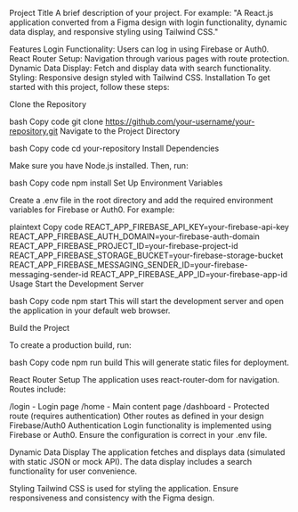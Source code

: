 Project Title
A brief description of your project. For example:
"A React.js application converted from a Figma design with login functionality, dynamic data display, and responsive styling using Tailwind CSS."

Features
Login Functionality: Users can log in using Firebase or Auth0.
React Router Setup: Navigation through various pages with route protection.
Dynamic Data Display: Fetch and display data with search functionality.
Styling: Responsive design styled with Tailwind CSS.
Installation
To get started with this project, follow these steps:

Clone the Repository

bash
Copy code
git clone https://github.com/your-username/your-repository.git
Navigate to the Project Directory

bash
Copy code
cd your-repository
Install Dependencies

Make sure you have Node.js installed. Then, run:

bash
Copy code
npm install
Set Up Environment Variables

Create a .env file in the root directory and add the required environment variables for Firebase or Auth0. For example:

plaintext
Copy code
REACT_APP_FIREBASE_API_KEY=your-firebase-api-key
REACT_APP_FIREBASE_AUTH_DOMAIN=your-firebase-auth-domain
REACT_APP_FIREBASE_PROJECT_ID=your-firebase-project-id
REACT_APP_FIREBASE_STORAGE_BUCKET=your-firebase-storage-bucket
REACT_APP_FIREBASE_MESSAGING_SENDER_ID=your-firebase-messaging-sender-id
REACT_APP_FIREBASE_APP_ID=your-firebase-app-id
Usage
Start the Development Server

bash
Copy code
npm start
This will start the development server and open the application in your default web browser.

Build the Project

To create a production build, run:

bash
Copy code
npm run build
This will generate static files for deployment.

React Router Setup
The application uses react-router-dom for navigation. Routes include:

/login - Login page
/home - Main content page
/dashboard - Protected route (requires authentication)
Other routes as defined in your design
Firebase/Auth0 Authentication
Login functionality is implemented using Firebase or Auth0. Ensure the configuration is correct in your .env file.

Dynamic Data Display
The application fetches and displays data (simulated with static JSON or mock API). The data display includes a search functionality for user convenience.

Styling
Tailwind CSS is used for styling the application. Ensure responsiveness and consistency with the Figma design.